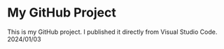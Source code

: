 # My GitHub Project

This is my GitHub project. I published it directly from Visual Studio Code.
2024/01/03